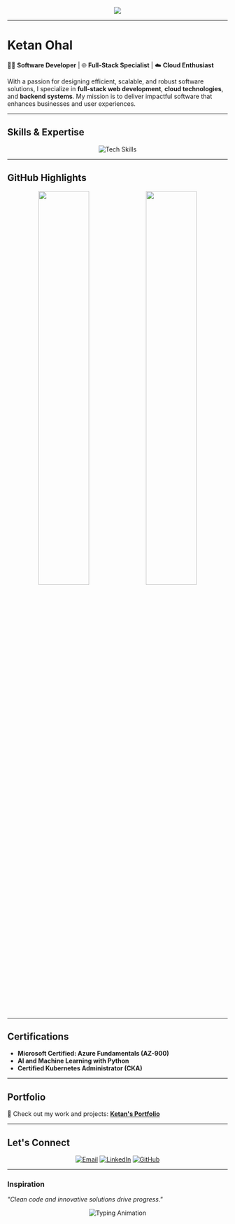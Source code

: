<!-- Futuristic Header with Professional Styling -->
<p align="center">
  <img src="https://readme-typing-svg.herokuapp.com?font=Fira+Code&size=40&pause=1000&color=4CAF50&center=true&vCenter=true&width=1000&lines=Welcome+to+Ketan's+Developer+Space;Creating+Scalable+and+Innovative+Solutions"" />
</p>

---

# **Ketan Ohal**

👨‍💻 **Software Developer** | 🌐 **Full-Stack Specialist** | ☁️ **Cloud Enthusiast**

With a passion for designing efficient, scalable, and robust software solutions, I specialize in **full-stack web development**, **cloud technologies**, and **backend systems**. My mission is to deliver impactful software that enhances businesses and user experiences.

---

## **Skills & Expertise**
<p align="center">
  <img src="https://skillicons.dev/icons?i=typescript,react,nextjs,python,flask,mongodb,docker,kubernetes,aws,azure,linux,git" alt="Tech Skills" />
</p>

---

## **GitHub Highlights**
<div align="center">
  <img src="https://github-readme-stats.vercel.app/api?username=ketanohal&show_icons=true&hide_border=true&theme=radical" width="48%" />
  <img src="https://streak-stats.demolab.com?user=ketanohal&theme=radical&hide_border=true" width="48%" />
</div>

---

## **Certifications**
- **Microsoft Certified: Azure Fundamentals (AZ-900)**  
- **AI and Machine Learning with Python**  
- **Certified Kubernetes Administrator (CKA)**  

---

## **Portfolio**
🌟 Check out my work and projects: [**Ketan's Portfolio**](https://ketans-portfolio.onrender.com/)

---

## **Let's Connect**
<p align="center">
  <a href="mailto:ohalketan123@gmail.com"><img src="https://img.shields.io/badge/-Email-EA4335?style=for-the-badge&logo=gmail&logoColor=white" alt="Email" /></a>
  <a href="https://www.linkedin.com/in/ketan-ohal/"><img src="https://img.shields.io/badge/-LinkedIn-0A66C2?style=for-the-badge&logo=linkedin&logoColor=white" alt="LinkedIn" /></a>
  <a href="https://github.com/ketanohal"><img src="https://img.shields.io/badge/-GitHub-333333?style=for-the-badge&logo=github&logoColor=white" alt="GitHub" /></a>
</p>

---

### **Inspiration**
*"Clean code and innovative solutions drive progress."*
<p align="center">
  <img src="https://readme-typing-svg.herokuapp.com?font=Roboto+Mono&size=22&color=36CFC9&center=true&vCenter=true&width=1000&lines=Building+Efficient+Software+for+a+Connected+World" alt="Typing Animation" />
</p>
